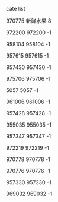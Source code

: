 cate list

970775 新鲜水果 8

972200 972200 -1

958104 958104 -1

957615 957615 -1

957430 957430 -1

975706 975706 -1

5057 5057 -1

961006 961006 -1

957428 957428 -1

955035 955035 -1

957347 957347 -1

972219 972219 -1

970778 970778 -1

970776 970776 -1

957330 957330 -1

969032 969032 -1

